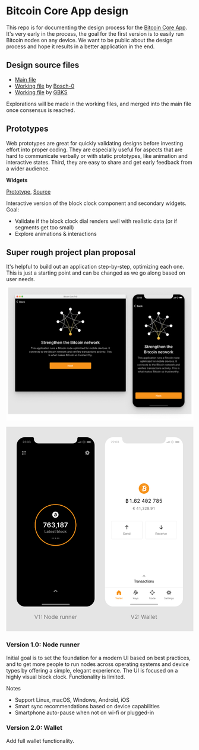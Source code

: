 # Bitcoin Core App design

This repo is for documenting the design process for the [Bitcoin Core App](https://github.com/bitcoin-core/gui-qml). It's very early in the process, the goal for the first version is to easily run Bitcoin nodes on any device. We want to be public about the design process and hope it results in a better application in the end.

## Design source files

- [Main file](https://www.figma.com/file/GaCoOSNHB2yMB9ThiDtred/Bitcoin-Core-App-Main?node-id=1035%3A1883)
- [Working file](https://www.figma.com/file/c1V7b23n0LqRbVJlUkE1mn/Bitcoin-Core-Bosch?node-id=1830%3A608) by [Bosch-0](https://github.com/Bosch-0)
- [Working file](https://www.figma.com/file/kgGu6z89s2A73xpnrtItlD/Bitcoin-Core-Christoph?node-id=2092%3A60274) by [GBKS](https://github.com/gbks)

Explorations will be made in the working files, and merged into the main file once consensus is reached.

## Prototypes

Web prototypes are great for quickly validating designs before investing effort into proper coding. They are especially useful for aspects that are hard to communicate verbally or with static prototypes, like animation and interactive states. Third, they are easy to share and get early feedback from a wider audience.

**Widgets**

[Prototype](https://stupefied-jones-dd209f.netlify.app), [Source](https://github.com/GBKS/bitcoin-core-tng-ui-tests)

Interactive version of the block clock component and secondary widgets. Goal:
- Validate if the block clock dial renders well with realistic data (or if segments get too small)
- Explore animations & interactions

## Super rough project plan proposal

It's helpful to build out an application step-by-step, optimizing each one. This is just a starting point and can be changed as we go along based on user needs.

![Cross-platform layouts](/images/cross-platform-layouts.png)

![Bitcoin Core App major versions](/images/bitcoin-core-app-versions.png)

### Version 1.0: Node runner

Initial goal is to set the foundation for a modern UI based on best practices, and to get more people to run nodes across operating systems and device types by offering a simple, elegant experience. The UI is focused on a highly visual block clock. Functionality is limited.

Notes
- Support Linux, macOS, Windows, Android, iOS
- Smart sync recommendations based on device capabilities
- Smartphone auto-pause when not on wi-fi or plugged-in

### Version 2.0: Wallet

Add full wallet functionality.
